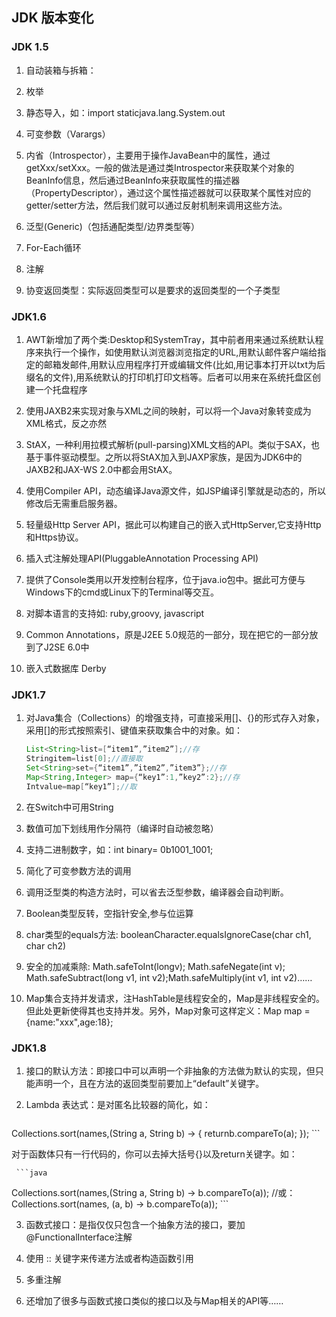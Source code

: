 ## JDK 版本变化

### JDK 1.5

1. 自动装箱与拆箱：

2. 枚举

3. 静态导入，如：import staticjava.lang.System.out

4. 可变参数（Varargs）

5. 内省（Introspector），主要用于操作JavaBean中的属性，通过getXxx/setXxx。一般的做法是通过类Introspector来获取某个对象的BeanInfo信息，然后通过BeanInfo来获取属性的描述器（PropertyDescriptor），通过这个属性描述器就可以获取某个属性对应的getter/setter方法，然后我们就可以通过反射机制来调用这些方法。

6. 泛型(Generic)（包括通配类型/边界类型等）

7. For-Each循环

8. 注解

9. 协变返回类型：实际返回类型可以是要求的返回类型的一个子类型



### JDK1.6

1. AWT新增加了两个类:Desktop和SystemTray，其中前者用来通过系统默认程序来执行一个操作，如使用默认浏览器浏览指定的URL,用默认邮件客户端给指定的邮箱发邮件,用默认应用程序打开或编辑文件(比如,用记事本打开以txt为后缀名的文件),用系统默认的打印机打印文档等。后者可以用来在系统托盘区创建一个托盘程序

2. 使用JAXB2来实现对象与XML之间的映射，可以将一个Java对象转变成为XML格式，反之亦然

3. StAX，一种利用拉模式解析(pull-parsing)XML文档的API。类似于SAX，也基于事件驱动模型。之所以将StAX加入到JAXP家族，是因为JDK6中的JAXB2和JAX-WS 2.0中都会用StAX。

4. 使用Compiler API，动态编译Java源文件，如JSP编译引擎就是动态的，所以修改后无需重启服务器。

5. 轻量级Http Server API，据此可以构建自己的嵌入式HttpServer,它支持Http和Https协议。

6. 插入式注解处理API(PluggableAnnotation Processing API)

7. 提供了Console类用以开发控制台程序，位于java.io包中。据此可方便与Windows下的cmd或Linux下的Terminal等交互。

8. 对脚本语言的支持如: ruby,groovy, javascript

9. Common Annotations，原是J2EE 5.0规范的一部分，现在把它的一部分放到了J2SE 6.0中

10. 嵌入式数据库 Derby



### JDK1.7

1. 对Java集合（Collections）的增强支持，可直接采用[]、{}的形式存入对象，采用[]的形式按照索引、键值来获取集合中的对象。如：

     ```java
     List<String>list=[“item1”,”item2”];//存
     Stringitem=list[0];//直接取
     Set<String>set={“item1”,”item2”,”item3”};//存
     Map<String,Integer> map={“key1”:1,”key2”:2};//存
     Intvalue=map[“key1”];//取
     ```

2. 在Switch中可用String

3. 数值可加下划线用作分隔符（编译时自动被忽略）

4. 支持二进制数字，如：int binary= 0b1001_1001;

5. 简化了可变参数方法的调用

6. 调用泛型类的构造方法时，可以省去泛型参数，编译器会自动判断。

7. Boolean类型反转，空指针安全,参与位运算

8. char类型的equals方法: booleanCharacter.equalsIgnoreCase(char ch1, char ch2)

9. 安全的加减乘除: Math.safeToInt(longv); Math.safeNegate(int v); Math.safeSubtract(long v1, int v2);Math.safeMultiply(int v1, int v2)……

10. Map集合支持并发请求，注HashTable是线程安全的，Map是非线程安全的。但此处更新使得其也支持并发。另外，Map对象可这样定义：Map map = {name:"xxx",age:18};



### JDK1.8

1. 接口的默认方法：即接口中可以声明一个非抽象的方法做为默认的实现，但只能声明一个，且在方法的返回类型前要加上“default”关键字。

2. Lambda 表达式：是对匿名比较器的简化，如：

     ```java
Collections.sort(names,(String a, String b) -> {
   returnb.compareTo(a);
});
     ```

对于函数体只有一行代码的，你可以去掉大括号{}以及return关键字。如：

     ```java
Collections.sort(names,(String a, String b) -> b.compareTo(a));
//或：
Collections.sort(names, (a, b) -> b.compareTo(a));
     ```

3. 函数式接口：是指仅仅只包含一个抽象方法的接口，要加@FunctionalInterface注解

4. 使用 :: 关键字来传递方法或者构造函数引用

5. 多重注解

6. 还增加了很多与函数式接口类似的接口以及与Map相关的API等……

